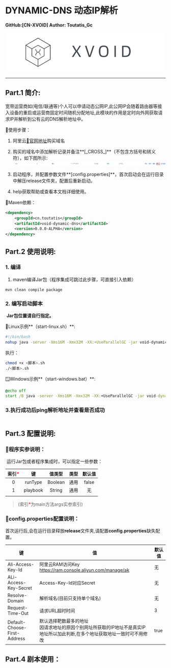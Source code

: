 # DYNAMIC-DNS 动态IP解析

<font>**GitHub:[CN-XVOID] Author: Toutatis_Gc**</font>

![image-20240318114935097](./README.assets/image-20240318114935097.png)

------

## Part.1 简介:

​	宽带运营商如(电信/联通等)个人可以申请动态公网IP,此公网IP会随着路由器等接入设备的重启或运营商固定时间随机分配地址,此模块的作用是定时向外网获取请求IP并解析到公有云的DNS解析地址中。



📖使用步骤：

1. 阿里云[📂官网地址](https://www.aliyun.com/activity/new?userCode=6g4ylfua)购买域名

2. 购买的域名中添加解析记录并备注**[\_CROSS\_]**（不包含方括号和转义符），如下图所示:
    ![DNS解析示例](./README.assets/image-20240318140445187.png)

3. 启动程序，并配置参数文件**[config.properties]**，首次启动会在运行目录中解压release文件夹，配置后重新启动。

4. help获取帮助或查看本文档详细使用。

    

📖Maven依赖：

```xml
<dependency>
    <groupId>cn.toutatis</groupId>
    <artifactId>void-dynamic-dns</artifactId>
    <version>0.0.0-ALPHA</version>
</dependency>
```

## Part.2 使用说明:

### 1. 编译

1. maven编译Jar包（程序集成可跳过此步骤，可直接引入依赖）

```basic
mvn clean compile package
```

### 2. 编写启动脚本

​	**Jar包位置请自行指定。**

🐧Linux示例**（start-linux.sh）**:

```bash
#!/bin/bash
nohup java -server -Xms16M -Xmx32M -XX:+UseParallelGC -jar void-dynamic-dns-fat.jar true > resolve.log &
```

执行：

```bash
chmod +x <脚本>.sh
./<脚本>.sh
```

🪟Windows示例**（start-windows.bat）**:

```bat
@echo off
start /B java -server -Xms16M -Xmx32M -XX:+UseParallelGC -jar void-dynamic-dns-fat.jar true > resolve.log
```

### 3.执行成功后ping解析地址并查看是否成功

```

```

## Part.3 配置说明:

### 📖程序实参说明：

​	运行Jar包或者程序集成时，可以指定一些参数：

| 索引<font color='red'>*</font> |    键    | 值类型  | 类型 | 默认值 |
| :----------------------------: | :------: | :-----: | ---- | :----: |
|               0                | runType  | Boolean | 通用 | false  |
|               1                | playbook | String  | 通用 |   无   |
|                                |          |         |      |        |

> (索引<font color='red'>*</font>为main方法args实参索引)

### 📖config.properties配置说明：

​	首次运行后,会在运行目录释放**release**文件夹,请配置**config.properties**缺失配置。

| 键                           | 值                                                           | 默认值 |
| ---------------------------- | ------------------------------------------------------------ | ------ |
| Ali-Access-Key-Id            | 阿里云RAM访问Key<br />https://ram.console.aliyun.com/manage/ak | 无     |
| ALi-Access-Key-Secret        | Access-Key-Id对应Secret                                      | 无     |
| Resolve-Domain               | 解析域名(目前只支持单个域名)                                 | 无     |
| Request-Time-Out             | 请求URL超时时间                                              | 3      |
| Default-Choose-First-Address | 默认选择靶数最多的地址<br />因请求地址的原因个别网址所获取的IP地址不是真实IP地址所以加此判断,在多个地址获取地址一致时可不用修改 | true   |

## Part.4 剧本使用：

